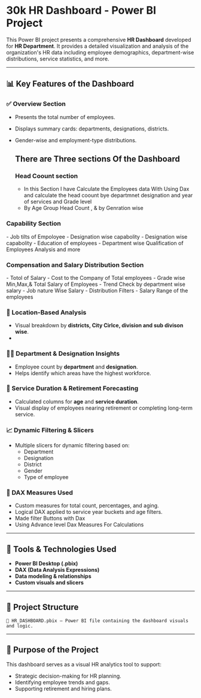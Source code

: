 
# 30k  HR Dashboard - Power BI Project

This Power BI project presents a comprehensive **HR Dashboard** developed for **HR  Department**. It provides a detailed visualization and analysis of the organization's HR data including employee demographics, department-wise distributions, service statistics, and more.

---

## 📊 Key Features of the Dashboard

### ✅ Overview Section
- Presents the total number of employees.
- Displays summary cards: departments, designations, districts.
- Gender-wise and employment-type distributions.

   <h2>There are Three sections Of the Dashboard</h2>

   <h3>Head Coount section</h3>
  
  - In this Section I have Calculate the Employees data With Using Dax and calculate the head coount bye departmnet designation and year of services and Grade level
  - By Age Group Head Count , & by Genration wise

<h3>Capability Section</h3>
  - Job tilts of Empoloyee
  - Designation wise capabolity
  - Designation wise capabolity
  - Education of employees
  - Department wise Qualification of Employees Analysis and more

<h3> Compensation and Salary Distribution Section </h3>
  - Totol of Salary
  - Cost to the Company of Total employees
  - Grade wise Min,Max,& Total Salary of Employees
  - Trend Check by department wise salary
  - Job nature Wise Salary
  - Distribution Filters
  - Salary Range of the employees 
   
   ### 📍 Location-Based Analysis
- Visual breakdown by **districts, City Cirlce, division and sub divison wise**.
- 

### 🧑‍💼 Department & Designation Insights
- Employee count by **department** and **designation**.
- Helps identify which areas have the highest workforce.

### 📅 Service Duration & Retirement Forecasting
- Calculated columns for **age** and **service duration**.
- Visual display of employees nearing retirement or completing long-term service.

### 📈 Dynamic Filtering & Slicers
- Multiple slicers for dynamic filtering based on:
  - Department
  - Designation
  - District
  - Gender
  - Type of employee

### 📐 DAX Measures Used
- Custom measures for total count, percentages, and aging.
- Logical DAX applied to service year buckets and age filters.
- Made filter Buttons with Dax 
- Using Advance level Dax Measures For Calculations

---

## 🔧 Tools & Technologies Used
- **Power BI Desktop (.pbix)**
- **DAX (Data Analysis Expressions)**
- **Data modeling & relationships**
- **Custom visuals and slicers**

---

## 📁 Project Structure
```
📂 HR_DASHBOARD.pbix – Power BI file containing the dashboard visuals and logic.
```

---

## 🚀 Purpose of the Project
This dashboard serves as a visual HR analytics tool to support:
- Strategic decision-making for HR planning.
- Identifying employee trends and gaps.
- Supporting retirement and hiring plans.
